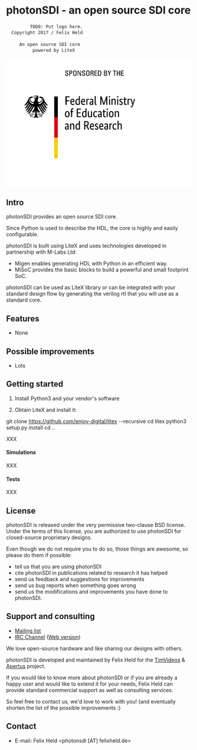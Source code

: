 # photonSDI - an open source SDI core

             TODO: Put logo here.
	  Copyright 2017 / Felix Held

         An open source SDI core
              powered by LiteX

![Funded by the German Ministry of Education and Science (BMBF)](doc/BMBF_gefoerdert_2017_en.jpg)

## Intro

photonSDI provides an open source SDI core.

Since Python is used to describe the HDL, the core is highly and easily
configurable.

photonSDI is built using LiteX and uses technologies developed in partnership with
M-Labs Ltd:
 - Migen enables generating HDL with Python in an efficient way.
 - MiSoC provides the basic blocks to build a powerful and small footprint SoC.

photonSDI can be used as LiteX library or can be integrated with your standard
design flow by generating the verilog rtl that you will use as a standard core.

## Features

- None

## Possible improvements

- Lots

## Getting started

1. Install Python3 and your vendor's software

2. Obtain LiteX and install it:

  git clone https://github.com/enjoy-digital/litex --recursive
  cd litex
  python3 setup.py install
  cd ..

XXX

#### Simulations

XXX

#### Tests

XXX

## License

photonSDI is released under the very permissive two-clause BSD license. Under
the terms of this license, you are authorized to use photonSDI for closed-source
proprietary designs.

Even though we do not require you to do so, those things are awesome, so please
do them if possible:

 * tell us that you are using photonSDI
 * cite photonSDI in publications related to research it has helped
 * send us feedback and suggestions for improvements
 * send us bug reports when something goes wrong
 * send us the modifications and improvements you have done to photonSDI.

## Support and consulting

 * [Mailing list](https://groups.google.com/forum/#!forum/photonsdi/join)
 * [IRC Channel](irc://irc.freenode.net/#timvideos) ([Web version](https://webchat.freenode.net/?channels=#photonsdi,#m-labs,#timvideos,#apertus))

We love open-source hardware and like sharing our designs with others.

photonSDI is developed and maintained by Felix Held for the
[TimVideos](https://code.timvideos.us) & [Apertus](https://apertus.org/)
project.

If you would like to know more about photonSDI or if you are already a happy
user and would like to extend it for your needs, Felix Held can provide standard
commercial support as well as consulting services.

So feel free to contact us, we'd love to work with you! (and eventually shorten
the list of the possible improvements :)

## Contact

 * E-mail: Felix Held <photonsdi [AT] felixheld.de>
